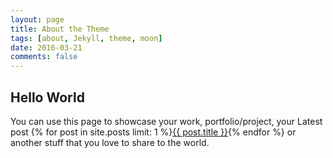 ```yaml
---
layout: page
title: About the Theme
tags: [about, Jekyll, theme, moon]
date: 2016-03-21
comments: false
---
```

    
##  Hello World
You can use this page to showcase your work, portfolio/project, your Latest post {% for post in site.posts limit: 1 %}<a href="{{ post.url | prepend: site.baseurl }}">{{ post.title }}</a>{% endfor %} or another stuff that you love to share to the world.
